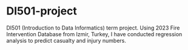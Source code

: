 # DI501-project
DI501 (Introduction to Data Informatics) term project. Using 2023 Fire Intervention Database from Izmir, Turkey, I have conducted regression analysis to predict casualty and injury numbers. 
